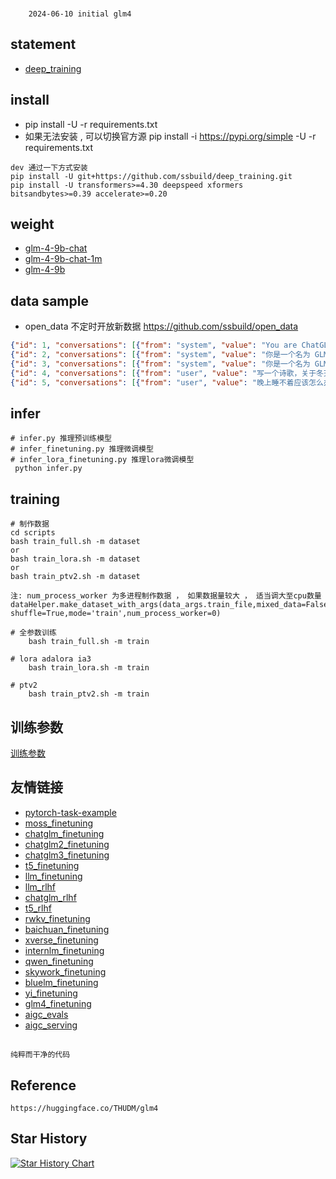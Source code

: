 ### 
```text
    2024-06-10 initial glm4
```
   
##  statement
- [deep_training](https://github.com/ssbuild/deep_training)

## install
  - pip install -U -r requirements.txt
  - 如果无法安装 , 可以切换官方源 pip install -i https://pypi.org/simple -U -r requirements.txt  

```text
dev 通过一下方式安装
pip install -U git+https://github.com/ssbuild/deep_training.git
pip install -U transformers>=4.30 deepspeed xformers bitsandbytes>=0.39 accelerate>=0.20
```


## weight

- [glm-4-9b-chat](https://huggingface.co/THUDM/glm-4-9b-chat)   
- [glm-4-9b-chat-1m](https://huggingface.co/THUDM/glm-4-9b-chat-1m)  
- [glm-4-9b](https://huggingface.co/THUDM/glm-4-9b)  


## data sample
- open_data 不定时开放新数据 https://github.com/ssbuild/open_data


```json
{"id": 1, "conversations": [{"from": "system", "value": "You are ChatGLM4, a large language model trained by Zhipu.AI. Follow the user's instructions carefully. Respond using markdown."}, {"from": "user", "value": "Hello"}, {"from": "assistant", "value": "Hello, I'm ChatGLM4. What can I assist you today?"}]}
{"id": 2, "conversations": [{"from": "system", "value": "你是一个名为 GLM-4 的人工智能助手。你是基于智谱AI训练的语言模型 GLM-4 模型开发的，你的任务是针对用户的问题和要求提供适当的答复和支持。", "tools": "[\n  {\n    \"type\": \"function\",\n    \"function\": {\n      \"name\": \"get_current_weather\",\n      \"description\": \"Get the current weather in a given location\",\n      \"parameters\": {\n        \"type\": \"object\",\n        \"properties\": {\n          \"location\": {\n            \"type\": \"string\",\n            \"description\": \"The city and state, e.g. San Francisco, CA\"\n          },\n          \"unit\": {\n            \"type\": \"string\"\n          }\n        },\n        \"required\": [\n          \"location\"\n        ]\n      }\n    }\n  }\n]"}, {"from": "user", "value": "今天北京的天气怎么样？"}, {"from": "assistant", "value": "{\"name\": \"get_current_weather\", \"arguments\": {\"location\": \"beijing\", unit=\"celsius\"}}\n"}, {"from": "observation", "value": "{\"temperature\": 22}"}, {"from": "assistant", "value": "根据查询结果，今天北京的气温为 22 摄氏度。"}]}
{"id": 3, "conversations": [{"from": "system", "value": "你是一个名为 GLM-4 的人工智能助手。你是基于智谱AI训练的语言模型 GLM-4 模型开发的，你的任务是针对用户的问题和要求提供适当的答复和支持。", "tools": "[\n  {\n    \"type\": \"function\",\n    \"function\": {\n      \"name\": \"get_recommended_books\",\n      \"description\": \"Get recommended books based on user's interests\",\n      \"parameters\": {\n        \"type\": \"object\",\n        \"properties\": {\n          \"interests\": {\n            \"type\": \"array\",\n            \"items\": {\n              \"type\": \"string\"\n            },\n            \"description\": \"The interests to recommend books for\"\n          }\n        },\n        \"required\": [\n          \"interests\"\n        ]\n      }\n    }\n  }\n]"}, {"from": "user", "value": "Hi, I am looking for some book recommendations. I am interested in history and science fiction."}, {"from": "assistant", "value": "{\"name\": \"get_recommended_books\", \"arguments\": {\"interests\": [\"history\", \"science fiction\"]}}\n"}, {"from": "observation", "value": "{\"books\": [\"Sapiens: A Brief History of Humankind by Yuval Noah Harari\", \"A Brief History of Time by Stephen Hawking\", \"Dune by Frank Herbert\", \"The Martian by Andy Weir\"]}"}, {"from": "assistant", "value": "Based on your interests in history and science fiction, I would recommend the following books: \"Sapiens: A Brief History of Humankind\" by Yuval Noah Harari, \"A Brief History of Time\" by Stephen Hawking, \"Dune\" by Frank Herbert, and \"The Martian\" by Andy Weir."}]}
{"id": 4, "conversations": [{"from": "user", "value": "写一个诗歌，关于冬天"}, {"from": "assistant", "value": "冬夜寂静冷，\n云在天边飘，\n冰封白雪上， \n寒冷像一场雪。\n \n雪花融化成冰，\n像那雪花飘洒，\n在寒冷的冬天，\n感受春天的喜悦。\n 冬日里，\n风雪渐消，\n一片寂静，\n把快乐和温暖带回家。"}]}
{"id": 5, "conversations": [{"from": "user", "value": "晚上睡不着应该怎么办"}, {"from": "assistant", "value": "晚上睡不着可能会让你感到焦虑或不舒服,但以下是一些可以帮助你入睡的方法:\n\n1. 制定规律的睡眠时间表:保持规律的睡眠时间表可以帮助你建立健康的睡眠习惯,使你更容易入睡。尽量在每天的相同时间上床,并在同一时间起床。\n2. 创造一个舒适的睡眠环境:确保睡眠环境舒适,安静,黑暗且温度适宜。可以使用舒适的床上用品,并保持房间通风。\n3. 放松身心:在睡前做些放松的活动,例如泡个热水澡,听些轻柔的音乐,阅读一些有趣的书籍等,有助于缓解紧张和焦虑,使你更容易入睡。\n4. 避免饮用含有咖啡因的饮料:咖啡因是一种刺激性物质,会影响你的睡眠质量。尽量避免在睡前饮用含有咖啡因的饮料,例如咖啡,茶和可乐。\n5. 避免在床上做与睡眠无关的事情:在床上做些与睡眠无关的事情,例如看电影,玩游戏或工作等,可能会干扰你的睡眠。\n6. 尝试呼吸技巧:深呼吸是一种放松技巧,可以帮助你缓解紧张和焦虑,使你更容易入睡。试着慢慢吸气,保持几秒钟,然后缓慢呼气。\n\n如果这些方法无法帮助你入睡,你可以考虑咨询医生或睡眠专家,寻求进一步的建议。"}]}
```





## infer
    # infer.py 推理预训练模型
    # infer_finetuning.py 推理微调模型
    # infer_lora_finetuning.py 推理lora微调模型
     python infer.py







## training
```text
# 制作数据
cd scripts
bash train_full.sh -m dataset 
or
bash train_lora.sh -m dataset 
or
bash train_ptv2.sh -m dataset 

注: num_process_worker 为多进程制作数据 ， 如果数据量较大 ， 适当调大至cpu数量
dataHelper.make_dataset_with_args(data_args.train_file,mixed_data=False, shuffle=True,mode='train',num_process_worker=0)

# 全参数训练 
    bash train_full.sh -m train 
    
# lora adalora ia3 
    bash train_lora.sh -m train 
    
# ptv2
    bash train_ptv2.sh -m train 
```

## 训练参数
[训练参数](assets/args.MD)




## 友情链接

- [pytorch-task-example](https://github.com/ssbuild/pytorch-task-example)
- [moss_finetuning](https://github.com/ssbuild/chatmoss_finetuning)
- [chatglm_finetuning](https://github.com/ssbuild/chatglm_finetuning)
- [chatglm2_finetuning](https://github.com/ssbuild/chatglm2_finetuning)
- [chatglm3_finetuning](https://github.com/ssbuild/chatglm3_finetuning)
- [t5_finetuning](https://github.com/ssbuild/t5_finetuning)
- [llm_finetuning](https://github.com/ssbuild/llm_finetuning)
- [llm_rlhf](https://github.com/ssbuild/llm_rlhf)
- [chatglm_rlhf](https://github.com/ssbuild/chatglm_rlhf)
- [t5_rlhf](https://github.com/ssbuild/t5_rlhf)
- [rwkv_finetuning](https://github.com/ssbuild/rwkv_finetuning)
- [baichuan_finetuning](https://github.com/ssbuild/baichuan_finetuning)
- [xverse_finetuning](https://github.com/ssbuild/xverse_finetuning)
- [internlm_finetuning](https://github.com/ssbuild/internlm_finetuning)
- [qwen_finetuning](https://github.com/ssbuild/qwen_finetuning)
- [skywork_finetuning](https://github.com/ssbuild/skywork_finetuning)
- [bluelm_finetuning](https://github.com/ssbuild/bluelm_finetuning)
- [yi_finetuning](https://github.com/ssbuild/yi_finetuning)
- [glm4_finetuning](https://github.com/ssbuild/glm4_finetuning)
- [aigc_evals](https://github.com/ssbuild/aigc_evals)
- [aigc_serving](https://github.com/ssbuild/aigc_serving)


## 
    纯粹而干净的代码


    

## Reference
    https://huggingface.co/THUDM/glm4




## Star History

[![Star History Chart](https://api.star-history.com/svg?repos=ssbuild/glm4_finetuning&type=Date)](https://star-history.com/#ssbuild/glm4_finetuning&Date)

